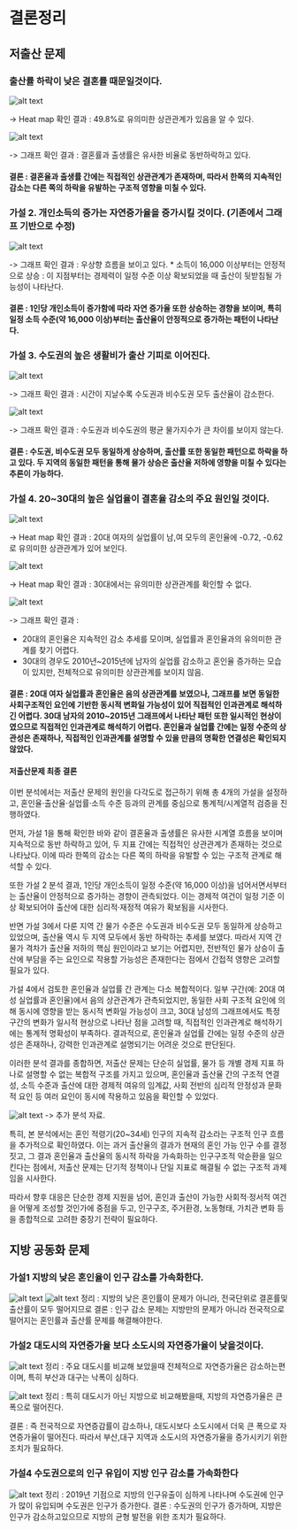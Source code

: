 # 결론정리



## 저출산 문제

<!-- ### 가설 1. 결혼율 감소가 출생률 하락의 주요 원인일 것이다.  -->
### 출산률 하락이 낮은 결혼률 때문일것이다.
![alt text](<가설1-결혼률과 출생률 상관관계분석 - 복사본.png>)

-> Heat map 확인 결과 : 49.8%로 유의미한 상관관계가 있음을 알 수 있다.  

![alt text](<가설1-시간에따른 결혼률과 출산률 추이.png>)

-> 그래프 확인 결과 : 결혼률과 출생률은 유사한 비율로 동반하락하고 있다.

#### 결론 : 결혼율과 출생률 간에는 직접적인 상관관계가 존재하며, 따라서 한쪽의 지속적인 감소는 다른 쪽의 하락을 유발하는 구조적 영향을 미칠 수 있다.


### 가설 2. 개인소득의 증가는 자연증가율을 증가시킬 것이다. (기존에서 그래프 기반으로 수정)
![alt text](<가설2-지역별 경제 수준과 출산율의 관계.png>)

-> 그래프 확인 결과 : 우상향 흐름을 보이고 있다. 
                    * 소득이 16,000 이상부터는 안정적으로 상승 : 이 지점부터는 경제력이 일정 수준 이상 확보되었을 때 출산이 뒷받침될 가능성이 나타난다.  

#### 결론 : 1인당 개인소득이 증가함에 따라 자연 증가율 또한 상승하는 경향을 보이며, 특히 일정 소득 수준(약 16,000 이상)부터는 출산율이 안정적으로 증가하는 패턴이 나타난다. 


### 가설 3. 수도권의 높은 생활비가 출산 기피로 이어진다. 
![alt text](출산율표-1.png)

-> 그래프 확인 결과 : 시간이 지날수록 수도권과 비수도권 모두 출산율이 감소한다. 

![alt text](물가지수그래프-1.png)

-> 그래프 확인 결과 : 수도권과 비수도권의 평균 물가지수가 큰 차이를 보이지 않는다. 

#### 결론 : 수도권, 비수도권 모두 동일하게 상승하며, 출산률 또한 동일한 패턴으로 하락을 하고 있다. 두 지역의 동일한 패턴을 통해 물가 상승은 출산율 저하에 영향을 미칠 수 있다는 추론이 가능하다. 

### 가설 4. 20~30대의 높은 실업율이 결혼율 감소의 주요 원인일 것이다. 

![alt text](<가설4-20대 결혼율VS실업율 상관관계Heatmap-1.png>)

-> Heat map 확인 결과 : 20대 여자의 실업률이 남,여 모두의 혼인율에 -0.72, -0.62로 유의미한 상관관계가 있어 보인다.

![alt text](<가설4-30대 결혼율VS실업율 상관관계Heatmap-1.png>)

-> Heat map 확인 결과 : 30대에서는 유의미한 상관관계를 확인할 수 없다. 

![alt text](<가설4-20~30대 혼인율VS실업률-1.png>)

-> 그래프 확인 결과 : 
- 20대의 혼인율은 지속적인 감소 추세를 모이며, 실업률과 혼인율과의 유의미한 관계를 찾기 어렵다. 
- 30대의 경우도 2010년~2015년에 남자의 실업률 감소하고 혼인율 증가하는 모습이 있지만, 전체적으로 유의미한 상관관계를 보이지 않음. 

#### 결론 : 20대 여자 실업률과 혼인율은 음의 상관관계를 보였으나, 그래프를 보면 동일한 사회구조적인 요인에 기반한 동시적 변화일 가능성이 있어 직접적인 인과관계로 해석하긴 어렵다. 30대 남자의 2010~2015년 그래프에서 나타난 패턴 또한 일시적인 현상이였으므로 직접적인 인과관계로 해석하기 어렵다. 혼인율과 실업률 간에는 일정 수준의 상관성은 존재하나, 직접적인 인과관계를 설명할 수 있을 만큼의 명확한 연결성은 확인되지 않았다.

#### 저출산문제 최종 결론
이번 분석에서는 저출산 문제의 원인을 다각도로 접근하기 위해 총 4개의 가설을 설정하고,
혼인율·출산율·실업률·소득 수준 등과의 관계를 중심으로 통계적/시계열적 검증을 진행하였다.

먼저, 가설 1을 통해 확인한 바와 같이
결혼율과 출생률은 유사한 시계열 흐름을 보이며 지속적으로 동반 하락하고 있어,
두 지표 간에는 직접적인 상관관계가 존재하는 것으로 나타났다.
이에 따라 한쪽의 감소는 다른 쪽의 하락을 유발할 수 있는 구조적 관계로 해석할 수 있다.

또한 가설 2 분석 결과,
1인당 개인소득이 일정 수준(약 16,000 이상)을 넘어서면서부터는 출산율이 안정적으로 증가하는 경향이 관측되었다.
이는 경제적 여건이 일정 기준 이상 확보되어야 출산에 대한 심리적·재정적 여유가 확보됨을 시사한다.

반면 가설 3에서 다룬 지역 간 물가 수준은 수도권과 비수도권 모두 동일하게 상승하고 있었으며,
출산율 역시 두 지역 모두에서 동반 하락하는 추세를 보였다.
따라서 지역 간 물가 격차가 출산율 저하의 핵심 원인이라고 보기는 어렵지만,
전반적인 물가 상승이 출산에 부담을 주는 요인으로 작용할 가능성은 존재한다는 점에서 간접적 영향은 고려할 필요가 있다.

가설 4에서 검토한 혼인율과 실업률 간 관계는 다소 복합적이다.
일부 구간(예: 20대 여성 실업률과 혼인율)에서 음의 상관관계가 관측되었지만,
동일한 사회 구조적 요인에 의해 동시에 영향을 받는 동시적 변화일 가능성이 크고,
30대 남성의 그래프에서도 특정 구간의 변화가 일시적 현상으로 나타난 점을 고려할 때,
직접적인 인과관계로 해석하기에는 통계적 명확성이 부족하다.
결과적으로, 혼인율과 실업률 간에는 일정 수준의 상관성은 존재하나,
강력한 인과관계로 설명되기는 어려운 것으로 판단된다.

이러한 분석 결과를 종합하면,
저출산 문제는 단순히 실업률, 물가 등 개별 경제 지표 하나로 설명할 수 없는 복합적 구조를 가지고 있으며,
혼인율과 출산율 간의 구조적 연결성,
소득 수준과 출산에 대한 경제적 여유의 임계값,
사회 전반의 심리적 안정성과 문화적 요인 등
여러 요인이 동시에 작용하고 있음을 확인할 수 있었다.

![alt text](혼인적령기인구_vs_혼인율_추이.png)
-> 추가 분석 자료. 

특히, 본 분석에서는 혼인 적령기(20~34세) 인구의 지속적 감소라는 구조적 인구 흐름을 추가적으로 확인하였다.
이는 과거 출산율의 결과가 현재의 혼인 가능 인구 수를 결정짓고,
그 결과 혼인율과 출산율의 동시적 하락을 가속화하는 인구구조적 악순환을 일으킨다는 점에서,
저출산 문제는 단기적 정책이나 단일 지표로 해결될 수 없는 구조적 과제임을 시사한다.

따라서 향후 대응은 단순한 경제 지원을 넘어,
혼인과 출산이 가능한 사회적·정서적 여건을 어떻게 조성할 것인가에 중점을 두고,
인구구조, 주거환경, 노동형태, 가치관 변화 등을 종합적으로 고려한 중장기 전략이 필요하다.

## 지방 공동화 문제

### 가설1 지방의 낮은 혼인율이 인구 감소를 가속화한다.
![alt text](<FlaskWeb/static/img/graph/가설1-년도별 수도권 vs 지방 출산율-결혼률 비교.png>)
![alt text](<FlaskWeb/static/img/graph/가설1-년도별 대도시 vs 소도시 출산율-결혼률 비교.png>)
정리 : 지방의 낮은 혼인률이 문제가 아니라, 전국단위로 결혼률및 출산률이 모두 떨어지므로
결론 : 인구 감소 문제는 지방만의 문제가 아니라 전국적으로 떨어지는 혼인률과 출산률 문제를 해결해야한다.

### 가설2 대도시의 자연증가율 보다 소도시의 자연증가율이 낮을것이다.
![alt text](FlaskWeb/static/img/graph/가설2-2.도시.png)
정리 : 주요 대도시를 비교해 보았을때 전체적으로 자연증가율은 감소하는편이며, 특히 부산과 대구는 낙폭이 심하다.

![alt text](FlaskWeb/static/img/graph/가설2-2.지방.png)
정리 : 특히 대도시가 아닌 지방으로 비교해봤을때, 지방의 자연증가율은 큰폭으로 떨어진다.

결론 : 즉 전국적으로 자연증감률이 감소하나, 대도시보다 소도시에서 더욱 큰 폭으로 자연증가율이 떨어진다.
       따라서 부산,대구 지역과 소도시의 자연증가율을 증가시키기 위한 조치가 필요하다.

### 가설4 수도권으로의 인구 유입이 지방 인구 감소를 가속화한다
![alt text](<FlaskWeb/static/img/graph/수도권-비수도권 순이동률 비교 (2012-2022).png>)
정리 : 2019년 기점으로 지방의 인구유출이 심하게 나타나며 수도권에 인구가 많이 유입되며 수도권은 인구가 증가한다.
결론 : 수도권의 인구가 증가하며, 지방은 인구가 감소하고있으므로 지방의 균형 발전을 위한 조치가 필요하다.


